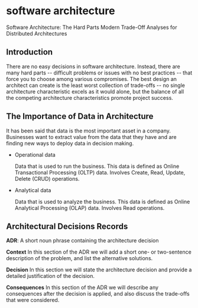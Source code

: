 # software architecture

Software 
 Architecture: 
 The Hard Parts
Modern Trade-Off Analyses for Distributed 
Architectures

## Introduction

There are no easy decisions in software architecture. Instead, there are many hard parts -- difficult problems or issues with no best practices -- that force you to choose among various compromises. The best design an architect can create is the least worst collection of trade-offs -- no single architecture characteristic excels as it would alone, but the balance of all the competing architecture characteristics promote project success.

## The Importance of Data in Architecture

It has been said that data is the most important asset in a company. Businesses want to extract value from the data that they have and are finding new ways to deploy data in decision making.

 - Operational data

    Data that is used to run the business. This data is defined as Online Transactional Processing (OLTP) data. Involves Create, Read, Update, Delete (CRUD) operations.

- Analytical data

    Data that is used to analyze the business. This data is defined as Online Analytical Processing (OLAP) data. Involves Read operations.

## Architectural Decisions Records

**ADR**: A short noun phrase containing the architecture decision

**Context**
In this section of the ADR we will add a short one- or two-sentence description of the problem, and list the alternative solutions.

**Decision**
In this section we will state the architecture decision and provide a detailed justification of the decision.

**Consequences**
In this section of the ADR we will describe any consequences after the decision is applied, and also discuss the trade-offs that were considered.
